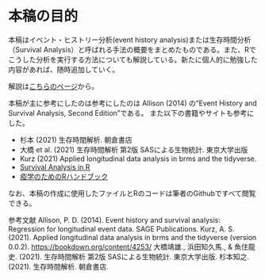 # 本稿の目的  

本稿はイベント・ヒストリー分析(event history analysis)または生存時間分析（Survival Analysis）と呼ばれる手法の概要をまとめたものである。また、Rでこうした分析を実行する方法についても解説している。新たに個人的に勉強した内容があれば、随時追加していく。

解説は[こちらのページ](https://tsubasayamaguchi-jinrui.github.io/SurvivalAnalysis/)から。

本稿が主に参考にしたのは参考にしたのは Allison (2014) の”Event History and Survival Analysis, Second Edition”である。
また以下の書籍やサイトも参考にした。

- 杉本 (2021) 生存時間解析. 朝倉書店  
- 大橋 et al. (2021) 生存時間解析 第2版 SASによる生物統計. 東京大学出版  
- Kurz (2021) Applied longitudinal data analysis in brms and the tidyverse.  
- [Survival Analysis in R](https://www.emilyzabor.com/tutorials/survival_analysis_in_r_tutorial.html)  
- [疫学のためのRハンドブック](https://epirhandbook.com/jp/survival-analysis.html)  

なお、本稿の作成に使用したファイルとRのコードは筆者のGithubですべて閲覧できる。  

参考文献
Allison, P. D. (2014). Event history and survival analysis: Regression for longitudinal event data. SAGE Publications.
Kurz, A. S. (2021). Applied longitudinal data analysis in brms and the tidyverse (version 0.0.2). https://bookdown.org/content/4253/
大橋靖雄., 浜田知久馬., & 魚住龍史. (2021). 生存時間解析 第2版 SASによる生物統計. 東京大学出版.
杉本知之. (2021). 生存時間解析. 朝倉書店.